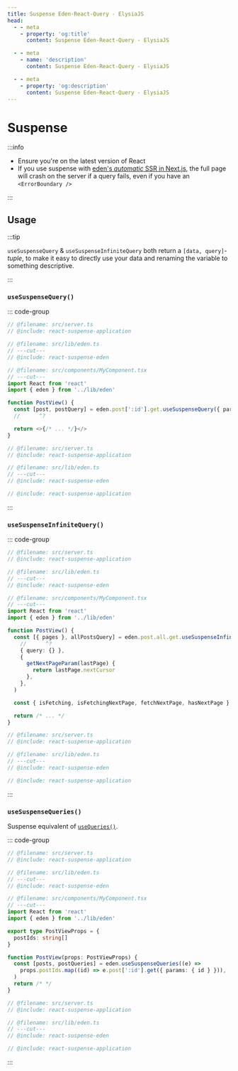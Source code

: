 ```yaml
---
title: Suspense Eden-React-Query - ElysiaJS
head:
  - - meta
    - property: 'og:title'
      content: Suspense Eden-React-Query - ElysiaJS

  - - meta
    - name: 'description'
      content: Suspense Eden-React-Query - ElysiaJS

  - - meta
    - property: 'og:description'
      content: Suspense Eden-React-Query - ElysiaJS
---
```


# Suspense

:::info

- Ensure you're on the latest version of React
- If you use suspense with [eden's _automatic_ SSR in Next.js](../nextjs/ssr),
  the full page will crash on the server if a query fails, even if you have an `<ErrorBoundary />`

:::

## Usage

:::tip

`useSuspenseQuery` & `useSuspenseInfiniteQuery` both return a `[data, query]`-_tuple_,
to make it easy to directly use your data and renaming the variable to something descriptive.

:::

<template>

```typescript twoslash include react-suspense-application
import { Elysia, t } from 'elysia'
import { batchPlugin } from '@ap0nia/eden-react-query'

const posts = [
  { id: '1', title: 'everlong' },
  { id: '2', title: 'After Dark' },
]

export const app = new Elysia()
  .use(batchPlugin())
  .get(
    '/post/all',
    (context) => {
      return {
        posts,
        nextCursor: '123' as string | undefined,
      }
    },
    {
      query: t.Object({
        cursor: t.Optional(t.Any()),
      }),
    },
  )
  .get('/post/:id', (context) => {
    const post = posts.find((p) => p.id === context.params.id)

    if (!post) {
      throw new Error('NOT_FOUND')
      // TODO: EdenError
      // throw new EdenError({ code: 'NOT_FOUND' })
    }

    return post
  })

export type App = typeof app
```

```typescript twoslash include react-suspense-eden
// @noErrors
import { createEdenTreatyReactQuery, httpBatchLink } from '@ap0nia/eden-react-query'
import type { App } from '../server'

export const eden = createEdenTreatyReactQuery<App>()

export const client = eden.createClient({
  links: [
    httpBatchLink({
      domain: 'http://localhost:3000',
    }),
  ],
})
```

</template>

### `useSuspenseQuery()`

::: code-group

```typescript twoslash [src/components/MyComponent.tsx]
// @filename: src/server.ts
// @include: react-suspense-application

// @filename: src/lib/eden.ts
// ---cut---
// @include: react-suspense-eden

// @filename: src/components/MyComponent.tsx
// ---cut---
import React from 'react'
import { eden } from '../lib/eden'

function PostView() {
  const [post, postQuery] = eden.post[':id'].get.useSuspenseQuery({ params: { id: '1' }})
  //      ^?

  return <>{/* ... */}</>
}
```

```typescript twoslash [src/lib/eden.ts]
// @filename: src/server.ts
// @include: react-suspense-application

// @filename: src/lib/eden.ts
// ---cut---
// @include: react-suspense-eden
```

```typescript twoslash [src/server.ts]
// @include: react-suspense-application
```

:::

### `useSuspenseInfiniteQuery()`

::: code-group

```typescript twoslash [src/components/MyComponent.tsx]
// @filename: src/server.ts
// @include: react-suspense-application

// @filename: src/lib/eden.ts
// ---cut---
// @include: react-suspense-eden

// @filename: src/components/MyComponent.tsx
// ---cut---
import React from 'react'
import { eden } from '../lib/eden'

function PostView() {
  const [{ pages }, allPostsQuery] = eden.post.all.get.useSuspenseInfiniteQuery(
    //      ^?
    { query: {} },
    {
      getNextPageParam(lastPage) {
        return lastPage.nextCursor
      },
    },
  )

  const { isFetching, isFetchingNextPage, fetchNextPage, hasNextPage } = allPostsQuery

  return /* ... */
}
```

```typescript twoslash [src/lib/eden.ts]
// @filename: src/server.ts
// @include: react-suspense-application

// @filename: src/lib/eden.ts
// ---cut---
// @include: react-suspense-eden
```

```typescript twoslash [src/server.ts]
// @include: react-suspense-application
```

:::

### `useSuspenseQueries()`

Suspense equivalent of [`useQueries()`](./useQueries.md).

::: code-group

```typescript twoslash [src/components/MyComponent.tsx]
// @filename: src/server.ts
// @include: react-suspense-application

// @filename: src/lib/eden.ts
// ---cut---
// @include: react-suspense-eden

// @filename: src/components/MyComponent.tsx
// ---cut---
import React from 'react'
import { eden } from '../lib/eden'

export type PostViewProps = {
  postIds: string[]
}

function PostView(props: PostViewProps) {
  const [posts, postQueries] = eden.useSuspenseQueries((e) =>
    props.postIds.map((id) => e.post[':id'].get({ params: { id } })),
  )
  return /* */
}
```

```typescript twoslash [src/lib/eden.ts]
// @filename: src/server.ts
// @include: react-suspense-application

// @filename: src/lib/eden.ts
// ---cut---
// @include: react-suspense-eden
```

```typescript twoslash [src/server.ts]
// @include: react-suspense-application
```

:::
